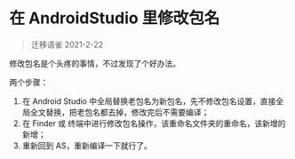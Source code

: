 # 在 AndroidStudio 里修改包名

> 迁移语雀 2021-2-22



修改包名是个头疼的事情，不过发现了个好办法。



两个步骤：



1. 在 Android Studio 中全局替换老包名为新包名，先不修改包名设置，直接全局全文替换，把老包名都去掉，修改完后不需要编译；
2. 在 Finder 或 终端中进行修改包名操作，该重命名文件夹的重命名，该新增的新增；
3. 重新回到 AS，重新编译一下就行了。



